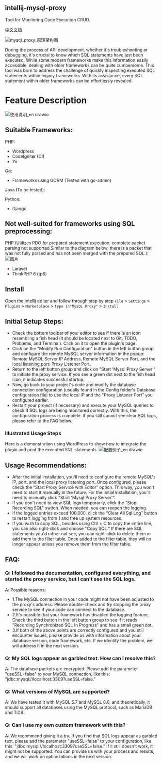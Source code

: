 ## intellij-mysql-proxy
Tool for Monitoring Code Execution CRUD.

[中文文档](README.zh_CN.md)

![mysql_proxy_原理架构图](https://github.com/huangcong12/intellij-mysql-proxy/assets/2867782/d4d0358a-842a-4feb-9466-5193e43f9eb2)

During the process of API development, whether it's troubleshooting or debugging, it's crucial to know which SQL statements have just been executed. While some modern frameworks make this information easily accessible, dealing with older frameworks can be quite cumbersome. This tool was born to address the challenge of quickly inspecting executed SQL statements within legacy frameworks. With its assistance, every SQL statement within older frameworks can be effortlessly revealed.

# Feature Description
![使用说明_en drawio](https://github.com/huangcong12/intellij-mysql-proxy/assets/2867782/fb6e0318-645f-456e-9180-21c0de0ca642)


## Suitable Frameworks:
PHP:
- Wordpress
- CodeIgniter (CI)
- Yii

Go:
- Frameworks using GORM (Tested with go-admin)

Java (To be tested):

Python:
- Django

## Not well-suited for frameworks using SQL preprocessing:
PHP (Utilizes PDO for prepared statement execution; complete packet parsing not supported.Similar to the diagram below, there is a packet that was not fully parsed and has not been merged with the prepared SQL.):
![图片](https://github.com/huangcong12/huangcong12.github.io/assets/2867782/7bb0714a-485a-4613-8828-45438c983fad)
- Laravel
- ThinkPHP 6 (tp6)

## Install
Open the intellij editor and follow through step by step
`File` > `Settings` > `Plugins` > `Marketplace` > `type in"MySQL Proxy"` > `Install`

## Initial Setup Steps:
- Check the bottom toolbar of your editor to see if there is an icon resembling a fish head (it should be located next to Git, TODO, Problems, and Terminal). Click on it to open the plugin's page.
- Click on the "Modify Run Configuration" button in the left button group and configure the remote MySQL server information in the popup: Remote MySQL Server IP Address, Remote MySQL Server Port, and the local listening port: Proxy Listener Port.
- Return to the left button group and click on "Start 'Mysql Proxy Server'" to initiate the proxy service. If you see a green dot next to the fish head icon, it indicates successful startup.
- Now, go back to your project's code and modify the database connection configuration (usually found in the Config folder's Database configuration file) to use the local IP and the "Proxy Listener Port" you configured earlier.
- Restart your project (if necessary) and execute your MySQL queries to check if SQL logs are being monitored correctly. With this, the configuration process is complete. If you still cannot see clear SQL logs, please refer to the FAQ below.

### Illustrated Usage Steps
Here is a demonstration using WordPress to show how to integrate the plugin and print the executed SQL statements.
![配置例子_en drawio](https://github.com/huangcong12/huangcong12.github.io/assets/2867782/c2f95656-4b81-434b-8487-a2b5242d9ac8)

## Usage Recommendations:
- After the initial installation, you'll need to configure the remote MySQL's IP, port, and the local proxy listening port. Once configured, please check the "Start Proxy Service with Editor" option. This way, you won't need to start it manually in the future. For the initial installation, you'll need to manually click "Start 'Mysql Proxy Server'".
- If you don't need to view SQL logs temporarily, click the "Stop Recording SQL" switch. When needed, you can reopen the logging.
- If the logged entries exceed 100,000, click the "Clear All Sql Log" button to restart logging from 1 and free up system resources.
- If you wish to copy SQL, besides using Ctrl + C to copy the entire line, you can also right-click and choose "Copy SQL." If there are SQL statements you'd rather not see, you can right-click to delete them or add them to the filter table. Once added to the filter table, they will no longer appear unless you remove them from the filter table.

## FAQ:
### Q: I followed the documentation, configured everything, and started the proxy service, but I can't see the SQL logs.
A: Possible reasons:
- 1.The MySQL connection in your code might not have been adjusted to the proxy's address. Please double-check and try stopping the proxy service to see if your code can connect to the database.
- 2.It's possible that your framework has disabled the logging feature. Check the third button in the left button group to see if it reads "Recording Synchronized SQL In Progress" and has a small green dot.
- 3.If both of the above points are correctly configured and you still encounter issues, please provide us with information about your database version, code framework, etc. If we identify the problem, we will address it in the next version.

### Q: My SQL logs appear as garbled text. How can I resolve this?
A: The database packets are encrypted. Please add the parameter "useSSL=false" to your MySQL connection, like this: "jdbc:mysql://localhost:3309?useSSL=false."

### Q: What versions of MySQL are supported?
A: We have tested it with MySQL 5.7 and MySQL 8.0, and theoretically, it should support all databases using the MySQL protocol, such as MariaDB and TiDB.

### Q: Can I use my own custom framework with this?
A: We recommend giving it a try. If you find that SQL logs appear as garbled text, please add the parameter "useSSL=false" to your configuration, like this: "jdbc:mysql://localhost:3309?useSSL=false." If it still doesn't work, it might not be supported. You can provide us with your process and results, and we will work on optimizations in the next version.